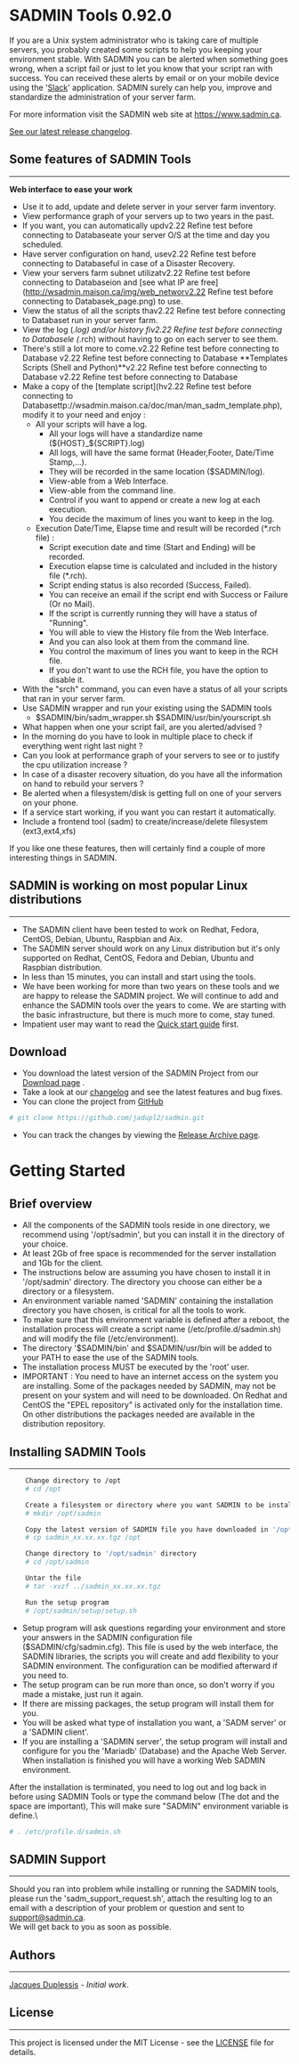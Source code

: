 # SADMIN Tools 0.92.0

If you are a Unix system administrator who is taking care of multiple servers, you probably
created some scripts to help you keeping your environment stable. With SADMIN you can be alerted
when something goes wrong, when a script fail or just to let you know that your script ran with
 success. You can received these alerts by email or on your mobile device using the '[Slack](https://slack.com/)'
 application. SADMIN surely can help you, improve and standardize the administration of your
 server farm.

For more information visit the SADMIN web site at <https://www.sadmin.ca>.

[See our latest release changelog](https://www.sadmin.ca/www/changelog.php).

## Some features of SADMIN Tools

****

**Web interface to ease your work**

- Use it to add, update and delete server in your server farm inventory.
- View performance graph of your servers up to two years in the past.
- If you want, you can automatically updv2.22 Refine test before connecting to Databaseate your server O/S at the time and day you scheduled.
- Have server configuration on hand, usev2.22 Refine test before connecting to Databaseful in case of a Disaster Recovery.
- View your servers farm subnet utilizatv2.22 Refine test before connecting to Databaseion and [see what IP are free](http://wsadmin.maison.ca/img/web_networv2.22 Refine test before connecting to Databasek_page.png) to use.
- View the status of all the scripts thav2.22 Refine test before connecting to Databaset run in your server farm.
- View the log (*.log) and/or history fiv2.22 Refine test before connecting to Databasele (*.rch) without having to go on each server to see them.
- There's still a lot more to come.v2.22 Refine test before connecting to Database
v2.22 Refine test before connecting to Database
**Templates Scripts (Shell and Python)**v2.22 Refine test before connecting to Database
v2.22 Refine test before connecting to Database
- Make a copy of the [template script](hv2.22 Refine test before connecting to Databasettp://wsadmin.maison.ca/doc/man/man_sadm_template.php), modify it to your need and enjoy :
  - All your scripts will have a log.
    - All your logs will have a standardize name (${HOST}_${SCRIPT}.log)
    - All logs, will have the same format (Header,Footer, Date/Time Stamp,...).
    - They will be recorded in the same location ($SADMIN/log).
    - View-able from a Web Interface.
    - View-able from the command line.
    - Control if you want to append or create a new log at each execution.
    - You decide the maximum of lines you want to keep in the log.
  - Execution Date/Time, Elapse time and result will be recorded (*.rch file) :
    - Script execution date and time (Start and Ending) will be recorded.
    - Execution elapse time is calculated and included in the history file (*.rch).
    - Script ending status is also recorded (Success, Failed).
    - You can receive an email if the script end with Success or Failure (Or no Mail).
    - If the script is currently running they will have a status of "Running".
    - You will able to view the History file from the Web Interface.
    - And you can also look at them from the command line.
    - You control the maximum of lines you want to keep in the RCH file.
    - If you don't want to use the RCH file, you have the option to disable it.
- With the "srch" command, you can even have a status of all your scripts that ran in your server farm.
- Use SADMIN wrapper and run your existing using the SADMIN tools
  - $SADMIN/bin/sadm_wrapper.sh $SADMIN/usr/bin/yourscript.sh
- What happen when one your script fail, are you alerted/advised ?
- In the morning do you have to look in multiple place to check if everything went right last night ?
- Can you look at performance graph of your servers to see or to justify the cpu utilization increase ?
- In case of a disaster recovery situation, do you have all the information on hand to rebuild your servers ?
- Be alerted when a filesystem/disk is getting full on one of your servers on your phone.
- If a service start working, if you want you can restart it automatically.
- Include a frontend tool (sadm) to create/increase/delete filesystem (ext3,ext4,xfs)

If you like one these features, then will certainly find a couple of more interesting things in SADMIN.


## SADMIN is working on most popular Linux distributions

****

- The SADMIN client have been tested to work on Redhat, Fedora, CentOS, Debian, Ubuntu, Raspbian and Aix.
- The SADMIN server should work on any Linux distribution but it's only supported on Redhat, CentOS, Fedora and Debian, Ubuntu and Raspbian distribution.
- In less than 15 minutes, you can install and start using the tools.
- We have been working for more than two years on these tools and we are happy to release the SADMIN project. We will continue to add and enhance the SADMIN tools over the years to come. We are starting with the basic infrastructure, but there is much more to come, stay tuned.
- Impatient user may want to read the [Quick start guide](https://www.sadmin.ca/www/quickstart.php) first.


## Download

- You download the latest version of the SADMIN Project from our [Download page](https://www.sadmin.ca/www/download.php) .
- Take a look at our [changelog](https://www.sadmin.ca/www/changelog.php) and see the latest features and bug fixes.
- You can clone the project from [GitHub](https://github.com/jadupl2/sadmin)

```bash
# git clone https://github.com/jadupl2/sadmin.git
```

- You can track the changes by viewing the [Release Archive page](https://www.sadmin.ca/www/archive.php).


# Getting Started

## Brief overview

- All the components of the SADMIN tools reside in one directory, we recommend using '/opt/sadmin', but you can install it in the directory of your choice.
- At least 2Gb of free space is recommended for the server installation and 1Gb for the client.
- The instructions below are assuming you have chosen to install it in '/opt/sadmin' directory. The directory you choose can either be a directory or a filesystem.
- An environment variable named 'SADMIN' containing the installation directory you have chosen, is critical for all the tools to work.
- To make sure that this environment variable is defined after a reboot, the installation process will create a script name (/etc/profile.d/sadmin.sh) and will modify the file (/etc/environment).
- The directory '$SADMIN/bin' and $SADMIN/usr/bin will be added to your PATH to ease the use of the SADMIN tools.
- The installation process MUST be executed by the 'root' user.
- IMPORTANT : You need to have an internet access on the system you are installing.
  Some of the packages needed by SADMIN, may not be present on your system and will need to be downloaded.
  On Redhat and CentOS the "EPEL repository" is activated only for the installation time.
  On other distributions the packages needed are available in the distribution repository.

## Installing SADMIN Tools

****

```bash
    Change directory to /opt
    # cd /opt

    Create a filesystem or directory where you want SADMIN to be install
    # mkdir /opt/sadmin

    Copy the latest version of SADMIN file you have downloaded in '/opt' directory.
    # cp sadmin_xx.xx.xx.tgz /opt

    Change directory to '/opt/sadmin' directory
    # cd /opt/sadmin

    Untar the file
    # tar -xvzf ../sadmin_xx.xx.xx.tgz

    Run the setup program
    # /opt/sadmin/setup/setup.sh

```

- Setup program will ask questions regarding your environment and store your answers in the SADMIN configuration file ($SADMIN/cfg/sadmin.cfg). This file is used by the web interface, the SADMIN libraries, the scripts you will create and add flexibility to your SADMIN environment. The configuration can be modified afterward if you need to.
- The setup program can be run more than once, so don't worry if you made a mistake, just run it again.
- If there are missing packages, the setup program will install them for you.
- You will be asked what type of installation you want, a 'SADM server' or a 'SADMIN client'.
- If you are installing a 'SADMIN server', the setup program will install and configure for you the 'Mariadb' (Database) and the Apache Web Server. When installation is finished you will have a working Web SADMIN environment.

After the installation is terminated, you need to log out and log back in before using SADMIN Tools or type the command below (The dot and the space are important), This will
make sure "SADMIN" environment variable is define.\
```bash
# . /etc/profile.d/sadmin.sh
```



## SADMIN Support

****

Should you ran into problem while installing or running the SADMIN tools, please run the 'sadm_support_request.sh', attach the resulting log to an email with a description of your
problem or question and sent to <support@sadmin.ca>.\
We will get back to you as soon as possible.

## Authors

****

[Jacques Duplessis](mailto:support@sadmin.com) - *Initial work*.


## License
****
This project is licensed under the MIT License - see the [LICENSE](LICENSE) file for details.
